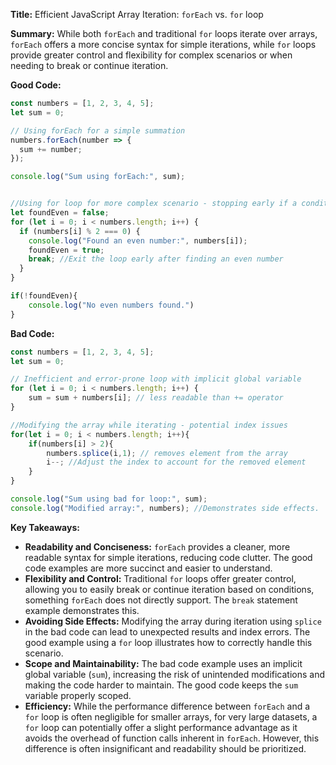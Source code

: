**Title:** Efficient JavaScript Array Iteration: `forEach` vs. `for` loop

**Summary:** While both `forEach` and traditional `for` loops iterate over arrays, `forEach` offers a more concise syntax for simple iterations, while `for` loops provide greater control and flexibility for complex scenarios or when needing to break or continue iteration.


**Good Code:**

```javascript
const numbers = [1, 2, 3, 4, 5];
let sum = 0;

// Using forEach for a simple summation
numbers.forEach(number => {
  sum += number;
});

console.log("Sum using forEach:", sum);


//Using for loop for more complex scenario - stopping early if a condition is met.
let foundEven = false;
for (let i = 0; i < numbers.length; i++) {
  if (numbers[i] % 2 === 0) {
    console.log("Found an even number:", numbers[i]);
    foundEven = true;
    break; //Exit the loop early after finding an even number
  }
}

if(!foundEven){
    console.log("No even numbers found.")
}
```

**Bad Code:**

```javascript
const numbers = [1, 2, 3, 4, 5];
let sum = 0;

// Inefficient and error-prone loop with implicit global variable
for (let i = 0; i < numbers.length; i++) {
    sum = sum + numbers[i]; // less readable than += operator
}

//Modifying the array while iterating - potential index issues
for(let i = 0; i < numbers.length; i++){
    if(numbers[i] > 2){
        numbers.splice(i,1); // removes element from the array
        i--; //Adjust the index to account for the removed element
    }
}

console.log("Sum using bad for loop:", sum);
console.log("Modified array:", numbers); //Demonstrates side effects.
```


**Key Takeaways:**

* **Readability and Conciseness:** `forEach` provides a cleaner, more readable syntax for simple iterations, reducing code clutter.  The good code examples are more succinct and easier to understand.
* **Flexibility and Control:** Traditional `for` loops offer greater control, allowing you to easily break or continue iteration based on conditions, something `forEach` does not directly support. The `break` statement example demonstrates this.
* **Avoiding Side Effects:** Modifying the array during iteration using `splice` in the bad code can lead to unexpected results and index errors.  The good example using a `for` loop illustrates how to correctly handle this scenario.
* **Scope and Maintainability:** The bad code example uses an implicit global variable (`sum`), increasing the risk of unintended modifications and making the code harder to maintain. The good code keeps the `sum` variable properly scoped.
* **Efficiency:** While the performance difference between `forEach` and a `for` loop is often negligible for smaller arrays, for very large datasets, a `for` loop can potentially offer a slight performance advantage as it avoids the overhead of function calls inherent in `forEach`.  However, this difference is often insignificant and readability should be prioritized.

